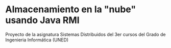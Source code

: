 # Almacenamiento en la "nube" usando Java RMI

Proyecto de la asignatura Sistemas Distribuidos del 3er cursos del Grado de Ingenieria Informática (UNED)
